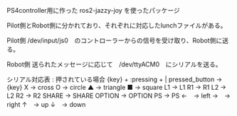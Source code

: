 PS4controller用に作った ros2-jazzy-joy を使ったパッケージ

Pilot側とRobot側に分かれており、それぞれに対応したlunchファイルがある。

Pilot側
/dev/input/js0　のコントローラーからの信号を受け取り、Robot側に送る。

Robot側
送られたメッセージに応じて　/dev/ttyACM0　にシリアルを送る。

シリアル対応表 : 押されている場合 {key} + :pressing + |
pressed_button -> {key}
             X -> cross
             O -> circle
             ▲ -> triangle
             ■ -> square
            L1 -> L1
            R1 -> R1
            L2 -> L2
            R2 -> R2
         SHARE -> SHARE
        OPTION -> OPTION
            PS -> PS
            ←　-> left
            →　-> right
            ↑　-> up
            ↓　-> down
